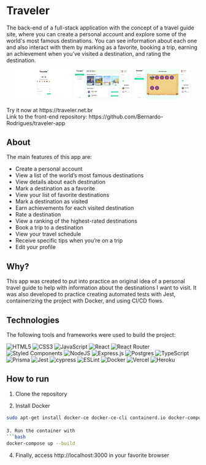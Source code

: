 # Traveler

The back-end of a full-stack application with the concept of a travel guide site, where you can create a personal account and explore some of the world's most famous destinations. You can see information about each one and also interact with them by marking as a favorite, booking a trip, earning an achievement when you’ve visited a destination, and rating the destination.

<div align="center">
  <img src="./Readme1.png" width="30%" alt="Image1">
  <img src="./Readme2.png" width="30%" alt="Image2">
  <img src="./Readme3.png" width="30%" alt="Image3">
</div>

<br/>
Try it now at https://traveler.net.br
<br/>
Link to the front-end repository: https://github.com/Bernardo-Rodrigues/traveler-app

## About

The main features of this app are:

- Create a personal account
- View a list of the world’s most famous destinations
- View details about each destination
- Mark a destination as a favorite
- View your list of favorite destinations
- Mark a destination as visited
- Earn achievements for each visited destination
- Rate a destination
- View a ranking of the highest-rated destinations
- Book a trip to a destination
- View your travel schedule
- Receive specific tips when you’re on a trip
- Edit your profile

## Why?

This app was created to put into practice an original idea of a personal travel guide to help with information about the destinations I want to visit. It was also developed to practice creating automated tests with Jest, containerizing the project with Docker, and using CI/CD flows.

## Technologies

The following tools and frameworks were used to build the project:<br>

  ![HTML5](https://img.shields.io/badge/html5-%23E34F26.svg?style=for-the-badge&logo=html5&logoColor=white)
  ![CSS3](https://img.shields.io/badge/css3-%231572B6.svg?style=for-the-badge&logo=css3&logoColor=white)
  ![JavaScript](https://img.shields.io/badge/javascript-%23323330.svg?style=for-the-badge&logo=javascript&logoColor=%23F7DF1E)
  ![React](https://img.shields.io/badge/react-%2320232a.svg?style=for-the-badge&logo=react&logoColor=%2361DAFB)
  ![React Router](https://img.shields.io/badge/React_Router-CA4245?style=for-the-badge&logo=react-router&logoColor=white)
  ![Styled Components](https://img.shields.io/badge/styled--components-DB7093?style=for-the-badge&logo=styled-components&logoColor=white)
  ![NodeJS](https://img.shields.io/badge/node.js-6DA55F?style=for-the-badge&logo=node.js&logoColor=white)
  ![Express.js](https://img.shields.io/badge/express.js-%23404d59.svg?style=for-the-badge&logo=express&logoColor=%2361DAFB)
  ![Postgres](https://img.shields.io/badge/postgres-%23316192.svg?style=for-the-badge&logo=postgresql&logoColor=white)
  ![TypeScript](https://img.shields.io/badge/typescript-%23007ACC.svg?style=for-the-badge&logo=typescript&logoColor=white)
  ![Prisma](https://img.shields.io/badge/Prisma-3982CE?style=for-the-badge&logo=Prisma&logoColor=white)
  ![Jest](https://img.shields.io/badge/-jest-%23C21325?style=for-the-badge&logo=jest&logoColor=white)
  ![cypress](https://img.shields.io/badge/-cypress-%23E5E5E5?style=for-the-badge&logo=cypress&logoColor=058a5e)
  ![ESLint](https://img.shields.io/badge/ESLint-4B3263?style=for-the-badge&logo=eslint&logoColor=white)
  ![Docker](https://img.shields.io/badge/docker-%230db7ed.svg?style=for-the-badge&logo=docker&logoColor=white)
  ![Vercel](https://img.shields.io/badge/vercel-%23000000.svg?style=for-the-badge&logo=vercel&logoColor=white)
  ![Heroku](https://img.shields.io/badge/heroku-%23430098.svg?style=for-the-badge&logo=heroku&logoColor=white)

## How to run

1. Clone the repository

2. Install Docker
```bash
sudo apt-get install docker-ce docker-ce-cli containerd.io docker-compose-plugin

3. Run the container with
```bash
docker-compose up --build
```

4. Finally, access http://localhost:3000 in your favorite browser
